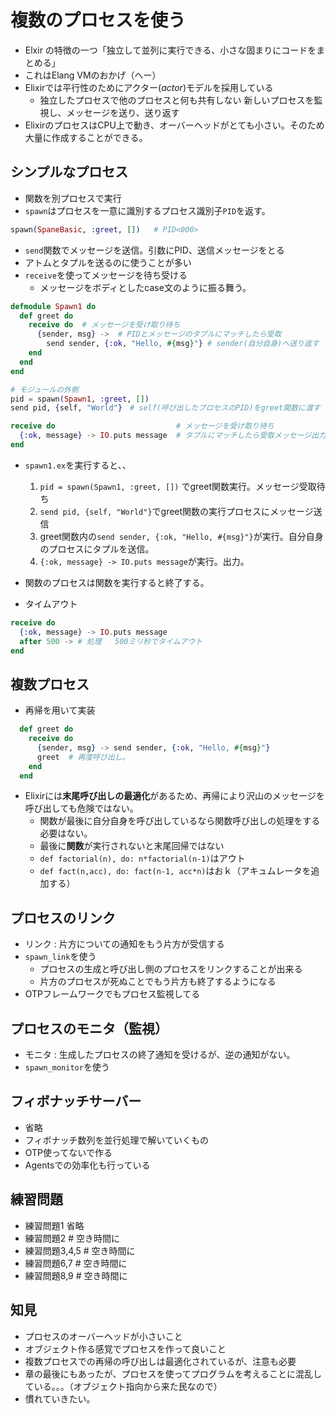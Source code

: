 # 複数のプロセスを使う
* Elxir の特徴の一つ「独立して並列に実行できる、小さな固まりにコードをまとめる」
* これはElang VMのおかげ（へー）
* Elixirでは平行性のためにアクター(_actor_)モデルを採用している
    * 独立したプロセスで他のプロセスと何も共有しない
    新しいプロセスを監視し、メッセージを送り、送り返す
* ElixirのプロセスはCPU上で動き、オーバーヘッドがとても小さい。そのため大量に作成することができる。

## シンプルなプロセス
* 関数を別プロセスで実行
* `spawn`はプロセスを一意に識別するプロセス識別子`PID`を返す。
```ex
spawn(SpaneBasic, :greet, [])   # PID<000>
```

* `send`関数でメッセージを送信。引数にPID、送信メッセージをとる
* アトムとタプルを送るのに使うことが多い
* `receive`を使ってメッセージを待ち受ける
    * メッセージをボディとしたcase文のように振る舞う。
```spawn1.ex
defmodule Spawn1 do 
  def greet do
    receive do  # メッセージを受け取り待ち
      {sender, msg} ->  # PIDとメッセージのタプルにマッチしたら受取
        send sender, {:ok, "Hello, #{msg}"} # sender(自分自身)へ送り返す
    end
  end
end

# モジュールの外側
pid = spawn(Spawn1, :greet, [])
send pid, {self, "World"}　# self(呼び出したプロセスのPID)をgreet関数に渡す（greet関数はどこに返事すればよいか分かる）

receive do                           # メッセージを受け取り待ち
  {:ok, message} -> IO.puts message  # タプルにマッチしたら受取メッセージ出力
end
```
* `spawn1.ex`を実行すると、、
    1. `pid = spawn(Spawn1, :greet, [])` でgreet関数実行。メッセージ受取待ち
    1. `send pid, {self, "World"}`でgreet関数の実行プロセスにメッセージ送信
    1. greet関数内の`send sender, {:ok, "Hello, #{msg}"}`が実行。自分自身のプロセスにタプルを送信。
    1. `{:ok, message} -> IO.puts message`が実行。出力。

* 関数のプロセスは関数を実行すると終了する。
* タイムアウト
```ex
receive do
  {:ok, message} -> IO.puts message
  after 500 -> # 処理   500ミリ秒でタイムアウト
end
```

## 複数プロセス
* 再帰を用いて実装
```ex
  def greet do
    receive do
      {sender, msg} -> send sender, {:ok, "Hello, #{msg}"}
      greet  # 再度呼び出し。
    end
  end
```

* Elixirには**末尾呼び出しの最適化**があるため、再帰により沢山のメッセージを呼び出しても危険ではない。
    * 関数が最後に自分自身を呼び出しているなら関数呼び出しの処理をする必要はない。
    * 最後に**関数**が実行されないと末尾回帰ではない
    * `def factorial(n), do: n*factorial(n-1)`はアウト
    * `def fact(n,acc), do: fact(n-1, acc*n)`はおｋ（アキュムレータを追加する）

## プロセスのリンク
* リンク : 片方についての通知をもう片方が受信する
* `spawn_link`を使う
    * プロセスの生成と呼び出し側のプロセスをリンクすることが出来る
    * 片方のプロセスが死ぬことでもう片方も終了するようになる
* OTPフレームワークでもプロセス監視してる

## プロセスのモニタ（監視）
* モニタ : 生成したプロセスの終了通知を受けるが、逆の通知がない。
* `spawn_monitor`を使う

## フィボナッチサーバー
* 省略
* フィボナッチ数列を並行処理で解いていくもの
* OTP使ってないで作る
* Agentsでの効率化も行っている


## 練習問題
* 練習問題1 省略
* 練習問題2 # 空き時間に
* 練習問題3,4,5 # 空き時間に
* 練習問題6,7 # 空き時間に
* 練習問題8,9 # 空き時間に


## 知見
* プロセスのオーバーヘッドが小さいこと
* オブジェクト作る感覚でプロセスを作って良いこと
* 複数プロセスでの再帰の呼び出しは最適化されているが、注意も必要
* 章の最後にもあったが、プロセスを使ってプログラムを考えることに混乱している。。。（オブジェクト指向から来た民なので）
* 慣れていきたい。